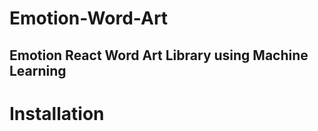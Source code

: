 Emotion-Word-Art
================
Emotion React Word Art Library using Machine Learning
-----------------------------------------------------

# Installation




